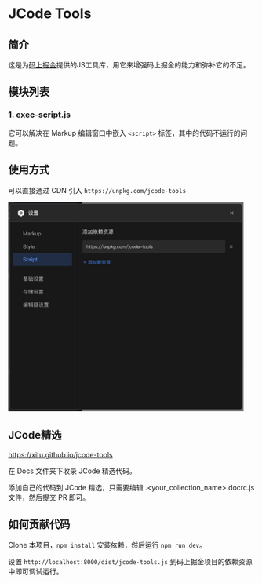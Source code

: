 # JCode Tools

## 简介

这是为[码上掘金](https://code.juejin.cn/)提供的JS工具库，用它来增强码上掘金的能力和弥补它的不足。

## 模块列表

### 1. exec-script.js

它可以解决在 Markup 编辑窗口中嵌入 `<script>` 标签，其中的代码不运行的问题。

## 使用方式

可以直接通过 CDN 引入 `https://unpkg.com/jcode-tools`

<img src="assets/jcode-tools.jpg" width="480">

## JCode精选

https://xitu.github.io/jcode-tools

在 Docs 文件夹下收录 JCode 精选代码。

添加自己的代码到 JCode 精选，只需要编辑 .<your_collection_name>.docrc.js 文件，然后提交 PR 即可。

## 如何贡献代码

Clone 本项目，`npm install` 安装依赖，然后运行 `npm run dev`。

设置 `http://localhost:8000/dist/jcode-tools.js` 到码上掘金项目的依赖资源中即可调试运行。
